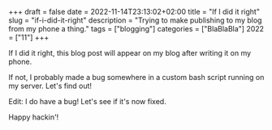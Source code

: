 +++
draft = false
date = 2022-11-14T23:13:02+02:00
title = "If I did it right"
slug = "if-i-did-it-right"
description = "Trying to make publishing to my blog from my phone a thing."
tags = ["blogging"]
categories = ["BlaBlaBla"]
2022 = ["11"]
+++

If I did it right, this blog post will appear on my blog after writing it on my phone.

If not, I probably made a bug somewhere in a custom bash script running on my server. Let's find out!

Edit: I do have a bug! Let's see if it's now fixed.

Happy hackin'!
